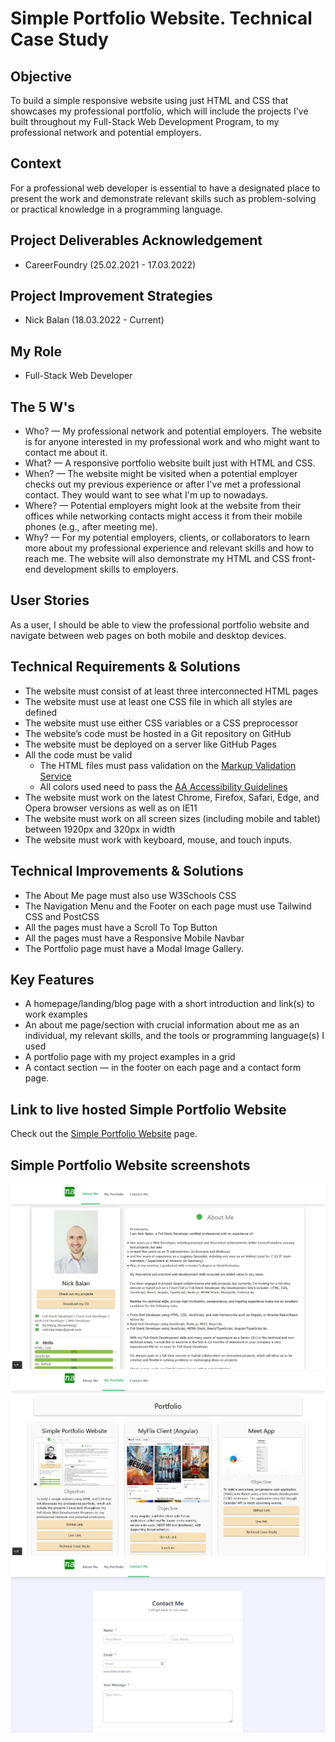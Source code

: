 # Simple Portfolio Website. Technical Case Study

## Objective 
To build a simple responsive website using just HTML and CSS that showcases my professional portfolio, which will include the projects I've built throughout my Full-Stack Web Development Program, to my professional network and potential employers.

## Context
For a professional web developer is essential to have a designated place to present the work and demonstrate relevant skills such as problem-solving or practical knowledge in a programming language.

## Project Deliverables Acknowledgement
- CareerFoundry (25.02.2021 - 17.03.2022)

## Project Improvement Strategies
- Nick Balan (18.03.2022 - Current)

## My Role
- Full-Stack Web Developer

## The 5 W's
- Who? — My professional network and potential employers. The website is for anyone interested in my professional work and who might want to contact me about it.
- What? — A responsive portfolio website built just with HTML and CSS.
- When? — The website might be visited when a potential employer checks out my previous experience or after I've met a professional contact. They would want to see what I'm up to nowadays.
- Where? — Potential employers might look at the website from their offices while networking contacts might access it from their mobile phones (e.g., after meeting me).
- Why? — For my potential employers, clients, or collaborators to learn more about my professional experience and relevant skills and how to reach me. The website will also demonstrate my HTML and CSS front-end development skills to employers.

## User Stories 
As a user, I should be able to view the professional portfolio website and navigate between web pages on both mobile and desktop devices. 

## Technical Requirements & Solutions 
- The website must consist of at least three interconnected HTML pages 
- The website must use at least one CSS file in which all styles are defined 
- The website must use either CSS variables or a CSS preprocessor
- The website’s code must be hosted in a Git repository on GitHub
- The website must be deployed on a server like GitHub Pages
- All the code must be valid
  - The HTML files must pass validation on the [Markup Validation Service](https://validator.w3.org/) 
  - All colors used need to pass the [AA Accessibility Guidelines](https://contrastchecker.com/)
- The website must work on the latest Chrome, Firefox, Safari, Edge, and Opera browser versions as well as on IE11
- The website must work on all screen sizes (including mobile and tablet) between 1920px and 320px in width
- The website must work with keyboard, mouse, and touch inputs.

## Technical Improvements & Solutions 
- The About Me page must also use W3Schools CSS
- The Navigation Menu and the Footer on each page must use Tailwind CSS and PostCSS
- All the pages must have a Scroll To Top Button
- All the pages must have a Responsive Mobile Navbar
- The Portfolio page must have a Modal Image Gallery.

## Key Features 
- A homepage/landing/blog page with a short introduction and link(s) to work examples 
- An about me page/section with crucial information about me as an individual, my relevant skills, and the tools or programming language(s) I used 
- A portfolio page with my project examples in a grid 
- A contact section — in the footer on each page and a contact form page.

## Link to live hosted Simple Portfolio Website
Check out the [Simple Portfolio Website](https://nickbalan.github.io/portfolio-website/) page.

## Simple Portfolio Website screenshots

![Livescreen](img/Livescreen/Portfolio_website_improvement_v4/Portfolio_website_About_Me_page_improvement_v4_2.JPG)
![Livescreen](img/Livescreen/Portfolio_website_improvement_v4/Portfolio_website_Portfolio_page_improvement_v4.JPG)
![Livescreen](img/Livescreen/Portfolio_website_improvement_v4/Portfolio_website_Contact_Me_page_improvement_v4.JPG)

